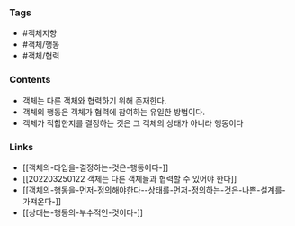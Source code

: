 ### Tags 
- #객체지향 
- #객체/행동
- #객체/협력



### Contents 
- 객체는 다른 객체와 협력하기 위해 존재한다.
- 객체의 행동은 객체가 협력에 참여하는 유일한 방법이다.
- 객체가 적합한지를 결정하는 것은 그 객체의 상태가 아니라 행동이다


### Links
- [[객체의-타입을-결정하는-것은-행동이다-]]
- [[202203250122 객체는 다른 객체들과 협력할 수 있어야 한다]]
- [[객체의-행동을-먼저-정의해야한다--상태를-먼저-정의하는-것은-나쁜-설계를-가져온다-]]
- [[상태는-행동의-부수적인-것이다-]]

